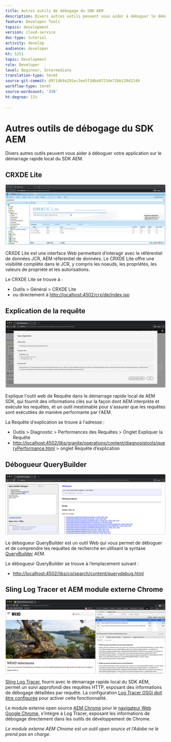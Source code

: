 ```yaml
---
title: Autres outils de débogage du SDK AEM
description: Divers autres outils peuvent vous aider à déboguer le démarrage rapide local du SDK AEM.
feature: Developer Tools
topics: development
version: cloud-service
doc-type: tutorial
activity: develop
audience: developer
kt: 5251
topic: Development
role: Developer
level: Beginner, Intermediate
translation-type: tm+mt
source-git-commit: d9714b9a291ec3ee5f3dba9723de72bb120d2149
workflow-type: tm+mt
source-wordcount: '339'
ht-degree: 11%

---
```



# Autres outils de débogage du SDK AEM

Divers autres outils peuvent vous aider à déboguer votre application sur le démarrage rapide local du SDK AEM.

## CRXDE Lite

![CRXDE Lite](./assets/other-tools/crxde-lite.png)

CRXDE Lite est une interface Web permettant d’interagir avec le référentiel de données JCR, AEM référentiel de données. Le CRXDE Lite offre une visibilité complète dans le JCR, y compris les noeuds, les propriétés, les valeurs de propriété et les autorisations.

Le CRXDE Lite se trouve à :

+ Outils > Général > CRXDE Lite
+ ou directement à [http://localhost:4502/crx/de/index.jsp](http://localhost:4502/crx/de/index.jsp)

## Explication de la requête

![Expliquer la requête](./assets/other-tools/explain-query.png)

Explique l&#39;outil web de Requête dans le démarrage rapide local de AEM SDK, qui fournit des informations clés sur la façon dont AEM interprète et exécute les requêtes, et un outil inestimable pour s&#39;assurer que les requêtes sont exécutées de manière performante par l&#39;AEM.

La Requête d&#39;explication se trouve à l&#39;adresse :

+ Outils > Diagnostic > Performances des Requêtes > Onglet Expliquer la Requête
+ [http://localhost:4502/libs/granite/operations/content/diagnosistools/queryPerformance.html](http://localhost:4502/libs/granite/operations/content/diagnosistools/queryPerformance.html) > onglet Requête d’explication

## Débogueur QueryBuilder

![Débogueur QueryBuilder](./assets/other-tools/query-debugger.png)

Le débogueur QueryBuilder est un outil Web qui vous permet de déboguer et de comprendre les requêtes de recherche en utilisant la syntaxe [QueryBuilder](https://docs.adobe.com/content/help/en/experience-manager-65/developing/platform/query-builder/querybuilder-api.html) AEM.

Le débogueur QueryBuilder se trouve à l’emplacement suivant :

+ [http://localhost:4502/libs/cq/search/content/querydebug.html](http://localhost:4502/libs/cq/search/content/querydebug.html)

## Sling Log Tracer et AEM module externe Chrome

![Sling Log Tracer et AEM module externe Chrome](./assets/other-tools/log-tracer.png)

[Sling Log Tracer](https://sling.apache.org/documentation/bundles/log-tracers.html), fourni avec le démarrage rapide local du SDK AEM, permet un suivi approfondi des requêtes HTTP, exposant des informations de débogage détaillées par requête. La configuration [Log Tracer OSGi doit être configurée](https://sling.apache.org/documentation/bundles/log-tracers.html#configuration-1) pour activer cette fonctionnalité.

Le module externe open source [AEM Chrome](https://chrome.google.com/webstore/detail/aem-chrome-plug-in/ejdcnikffjleeffpigekhccpepplaode?hl=en-US) pour le [navigateur Web Google Chrome](https://www.google.com/chrome/), s’intègre à Log Tracer, exposant les informations de débogage directement dans les outils de développement de Chrome.

_Le module externe AEM Chrome est un outil open source et l’Adobe ne le prend pas en charge._

